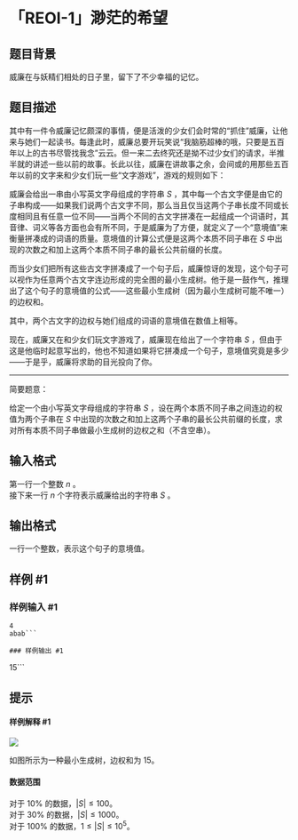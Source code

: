 # 「REOI-1」渺茫的希望

## 题目背景

威廉在与妖精们相处的日子里，留下了不少幸福的记忆。

## 题目描述

其中有一件令威廉记忆颇深的事情，便是活泼的少女们会时常的“抓住”威廉，让他来与她们一起读书。每逢此时，威廉总要开玩笑说“我脑筋超棒的哦，只要是五百年以上的古书尽管找我念”云云。但一来二去终究还是拗不过少女们的请求，半推半就的讲述一些以前的故事。长此以往，威廉在讲故事之余，会间或的用那些五百年以前的文字来和少女们玩一些“文字游戏”，游戏的规则如下：

威廉会给出一串由小写英文字母组成的字符串 $S$ ，其中每一个古文字便是由它的子串构成——如果我们说两个古文字不同，那么当且仅当这两个子串长度不同或长度相同且有任意一位不同——当两个不同的古文字拼凑在一起组成一个词语时，其音律、词义等各方面也会有所不同，于是威廉为了方便，就定义了一个“意境值”来衡量拼凑成的词语的质量。意境值的计算公式便是这两个本质不同子串在 $S$ 中出现的次数之和加上这两个本质不同子串的最长公共前缀的长度。

而当少女们把所有这些古文字拼凑成了一个句子后，威廉惊讶的发现，这个句子可以视作为任意两个古文字连边形成的完全图的最小生成树。他于是一鼓作气，推理出了这个句子的意境值的公式——这些最小生成树（因为最小生成树可能不唯一）的边权和。

其中，两个古文字的边权与她们组成的词语的意境值在数值上相等。

现在，威廉又在和少女们玩文字游戏了，威廉现在给出了一个字符串 $S$ ，但由于这是他临时起意写出的，他也不知道如果将它拼凑成一个句子，意境值究竟是多少——于是乎，威廉将求助的目光投向了你。

----

简要题意：

给定一个由小写英文字母组成的字符串 $S$ ，设在两个本质不同子串之间连边的权值为两个子串在 $S$ 中出现的次数之和加上这两个子串的最长公共前缀的长度，求对所有本质不同子串做最小生成树的边权之和（不含空串）。

## 输入格式

第一行一个整数 $n$ 。  
接下来一行 $n$ 个字符表示威廉给出的字符串 $S$ 。


## 输出格式

一行一个整数，表示这个句子的意境值。

## 样例 #1

### 样例输入 #1
```
4
abab```

### 样例输出 #1

```
15```

## 提示

#### 样例解释 #1
![](https://cdn.luogu.com.cn/upload/image_hosting/fqjg81g9.png)

如图所示为一种最小生成树，边权和为 $15$。


#### 数据范围
对于 $10\%$ 的数据，$|S|\le 100$。  
对于 $30\%$ 的数据，$|S|\le 1000$。  
对于 $100\%$ 的数据，$1\le|S|\le 10^5$。  
